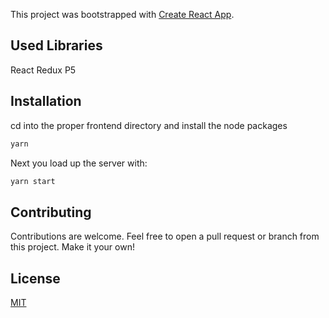 This project was bootstrapped with [Create React App](https://github.com/facebook/create-react-app).

## Used Libraries
React
Redux
P5

## Installation

cd into the proper frontend directory and install the node packages

```bash
yarn
```

Next you load up the server with:

```bash
yarn start
```

## Contributing

Contributions are welcome. Feel free to open a pull request or branch from this project. Make it your own!

## License

[MIT](https://choosealicense.com/licenses/mit/)

